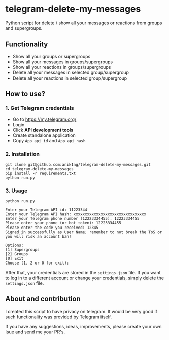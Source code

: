 # telegram-delete-my-messages
Python script for delete / show all your messages or reactions from groups and supergroups.

## Functionality

* Show all your groups or supergroups
* Show all your messages in groups/supergroups
* Show all your reactions in groups/supergroups
* Delete all your messages in selected group/supergroup
* Delete all your reactions in selected group/supergroup


## How to use?

### 1. Get Telegram credentials

* Go to https://my.telegram.org/
* Login
* Click **API development tools**
* Create standalone application
* Copy `App api_id` and `App api_hash`

### 2. Installation

```
git clone git@github.com:anik1ng/telegram-delete-my-messages.git
cd telegram-delete-my-messages
pip install -r requirements.txt
python run.py
```

### 3. Usage

```
python run.py

Enter your Telegram API id: 11223344
Enter your Telegram API hash: xxxxxxxxxxxxxxxxxxxxxxxxxxxxxxxx
Enter your Telegram phone number (12223334455): 12223334455
Please enter your phone (or bot token): 12223334455
Please enter the code you received: 12345
Signed in successfully as User Name; remember to not break the ToS or you will risk an account ban!

Options:
[1] Supergroups
[2] Groups
[0] Exit
Choose (1, 2 or 0 for exit): 
```

After that, your credentials are stored in the `settings.json` file. If you want to log in to a different account or change your credentials, simply delete the `settings.json` file.


## About and contribution

I created this script to have privacy on telegram. 
It would be very good if such functionality was provided by Telegram itself.

If you have any suggestions, ideas, improvements, please create your own Isue and send me your PR's.
